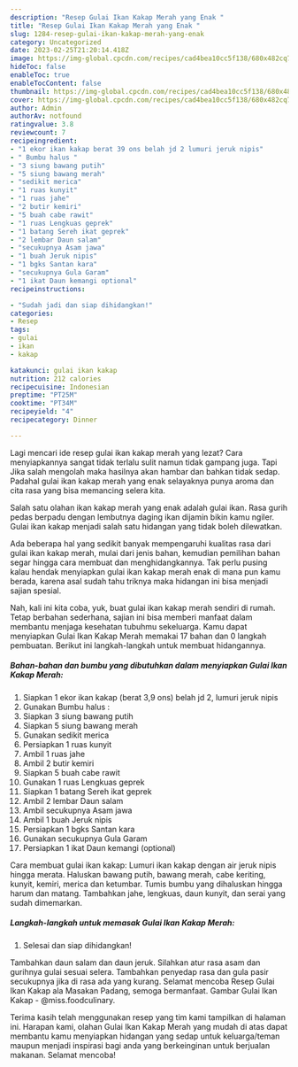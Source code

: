 ```yaml
---
description: "Resep Gulai Ikan Kakap Merah yang Enak "
title: "Resep Gulai Ikan Kakap Merah yang Enak "
slug: 1284-resep-gulai-ikan-kakap-merah-yang-enak
category: Uncategorized
date: 2023-02-25T21:20:14.418Z
image: https://img-global.cpcdn.com/recipes/cad4bea10cc5f138/680x482cq70/gulai-ikan-kakap-merah-foto-resep-utama.jpg
hideToc: false
enableToc: true
enableTocContent: false
thumbnail: https://img-global.cpcdn.com/recipes/cad4bea10cc5f138/680x482cq70/gulai-ikan-kakap-merah-foto-resep-utama.jpg
cover: https://img-global.cpcdn.com/recipes/cad4bea10cc5f138/680x482cq70/gulai-ikan-kakap-merah-foto-resep-utama.jpg
author: Admin
authorAv: notfound
ratingvalue: 3.8
reviewcount: 7
recipeingredient:
- "1 ekor ikan kakap berat 39 ons belah jd 2 lumuri jeruk nipis"
- " Bumbu halus "
- "3 siung bawang putih"
- "5 siung bawang merah"
- "sedikit merica"
- "1 ruas kunyit"
- "1 ruas jahe"
- "2 butir kemiri"
- "5 buah cabe rawit"
- "1 ruas Lengkuas geprek"
- "1 batang Sereh ikat geprek"
- "2 lembar Daun salam"
- "secukupnya Asam jawa"
- "1 buah Jeruk nipis"
- "1 bgks Santan kara"
- "secukupnya Gula Garam"
- "1 ikat Daun kemangi optional"
recipeinstructions:

- "Sudah jadi dan siap dihidangkan!"
categories:
- Resep
tags:
- gulai
- ikan
- kakap

katakunci: gulai ikan kakap 
nutrition: 212 calories
recipecuisine: Indonesian
preptime: "PT25M"
cooktime: "PT34M"
recipeyield: "4"
recipecategory: Dinner

---
```



Lagi mencari ide resep gulai ikan kakap merah yang lezat? Cara menyiapkannya sangat tidak terlalu sulit namun tidak gampang juga. Tapi Jika salah mengolah maka hasilnya akan hambar dan bahkan tidak sedap. Padahal gulai ikan kakap merah yang enak selayaknya punya aroma dan cita rasa yang bisa memancing selera kita.


Salah satu olahan ikan kakap merah yang enak adalah gulai ikan. Rasa gurih pedas berpadu dengan lembutnya daging ikan dijamin bikin kamu ngiler. Gulai ikan kakap menjadi salah satu hidangan yang tidak boleh dilewatkan.

Ada beberapa hal yang sedikit banyak mempengaruhi kualitas rasa dari gulai ikan kakap merah, mulai dari jenis bahan, kemudian pemilihan bahan segar hingga cara membuat dan menghidangkannya. Tak perlu pusing kalau hendak menyiapkan gulai ikan kakap merah enak di mana pun kamu berada, karena asal sudah tahu triknya maka hidangan ini bisa menjadi sajian spesial.


Nah, kali ini kita coba, yuk, buat gulai ikan kakap merah sendiri di rumah. Tetap berbahan sederhana, sajian ini bisa memberi manfaat dalam membantu menjaga kesehatan tubuhmu sekeluarga. Kamu dapat menyiapkan Gulai Ikan Kakap Merah memakai 17 bahan dan 0 langkah pembuatan. Berikut ini langkah-langkah untuk membuat hidangannya.

<!--inarticleads1-->

##### Bahan-bahan dan bumbu yang dibutuhkan dalam menyiapkan Gulai Ikan Kakap Merah:

1. Siapkan 1 ekor ikan kakap (berat 3,9 ons) belah jd 2, lumuri jeruk nipis
1. Gunakan  Bumbu halus :
1. Siapkan 3 siung bawang putih
1. Siapkan 5 siung bawang merah
1. Gunakan sedikit merica
1. Persiapkan 1 ruas kunyit
1. Ambil 1 ruas jahe
1. Ambil 2 butir kemiri
1. Siapkan 5 buah cabe rawit
1. Gunakan 1 ruas Lengkuas geprek
1. Siapkan 1 batang Sereh ikat geprek
1. Ambil 2 lembar Daun salam
1. Ambil secukupnya Asam jawa
1. Ambil 1 buah Jeruk nipis
1. Persiapkan 1 bgks Santan kara
1. Gunakan secukupnya Gula Garam
1. Persiapkan 1 ikat Daun kemangi (optional)


Cara membuat gulai ikan kakap: Lumuri ikan kakap dengan air jeruk nipis hingga merata. Haluskan bawang putih, bawang merah, cabe keriting, kunyit, kemiri, merica dan ketumbar. Tumis bumbu yang dihaluskan hingga harum dan matang. Tambahkan jahe, lengkuas, daun kunyit, dan serai yang sudah dimemarkan. 

<!--inarticleads2-->

##### Langkah-langkah untuk memasak Gulai Ikan Kakap Merah:


1. Selesai dan siap dihidangkan!

Tambahkan daun salam dan daun jeruk. Silahkan atur rasa asam dan gurihnya gulai sesuai selera. Tambahkan penyedap rasa dan gula pasir secukupnya jika di rasa ada yang kurang. Selamat mencoba Resep Gulai Ikan Kakap ala Masakan Padang, semoga bermanfaat. Gambar Gulai Ikan Kakap - @miss.foodculinary. 

Terima kasih telah menggunakan resep yang tim kami tampilkan di halaman ini. Harapan kami, olahan Gulai Ikan Kakap Merah yang mudah di atas dapat membantu kamu menyiapkan hidangan yang sedap untuk keluarga/teman maupun menjadi inspirasi bagi anda yang berkeinginan untuk berjualan makanan. Selamat mencoba!
